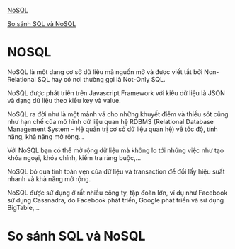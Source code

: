 [NoSQL](#nosql)

[So sánh SQL và NoSQL](#sosanh)

<a name="nosql"></a>
# NOSQL

NoSQL là một dạng cơ sở dữ liệu mã nguồn mở và được viết tắt bởi Non-Relational SQL hay có nơi thường gọi là Not-Only SQL.

NoSQL được phát triển trên Javascript Framework với kiểu dữ liệu là JSON và dạng dữ liệu theo kiểu key và value.

NoSQL ra đời như là một mảnh vá cho những khuyết điểm và thiếu sót cũng như hạn chế của mô hình dữ liệu quan hệ RDBMS (Relational Database Management System - Hệ quản trị cơ sở dữ liệu quan hệ) về tốc độ, tính năng, khả năng mở rộng...

Với NoSQL bạn có thể mở rộng dữ liệu mà không lo tới những việc như tạo khóa ngoại, khóa chính, kiểm tra ràng buộc,...

NoSQL bỏ qua tính toàn vẹn của dữ liệu và transaction để đổi lấy hiệu suất nhanh và khả năng mở rộng.

NoSQL được sử dụng ở rất nhiều công ty, tập đoàn lớn, ví dụ như Facebook sử dụng Cassnadra, do Facebook phát triển, Google phát triển và sử dụng BigTable,...


# So sánh SQL và NoSQL

